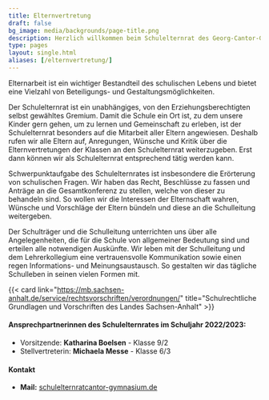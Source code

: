 ```yaml
---
title: Elternvertretung
draft: false
bg_image: media/backgrounds/page-title.png
description: Herzlich willkommen beim Schulelternrat des Georg-Cantor-Gymnasiums Halle
type: pages
layout: single.html
aliases: [/elternvertretung/]
---
```

Elternarbeit ist ein wichtiger Bestandteil des schulischen Lebens und bietet eine Vielzahl von Beteiligungs- und Gestaltungsmöglichkeiten. 

Der Schulelternrat ist ein unabhängiges, von den Erziehungsberechtigten selbst gewähltes Gremium. Damit die Schule ein Ort ist, zu dem unsere Kinder gern gehen, um zu lernen und Gemeinschaft zu erleben, ist der Schulelternrat besonders auf die Mitarbeit aller Eltern angewiesen. Deshalb rufen wir alle Eltern auf, Anregungen, Wünsche und Kritik über die Elternvertretungen der Klassen an den Schulelternrat weiterzugeben. Erst dann können wir als Schulelternrat entsprechend tätig werden kann. 

Schwerpunktaufgabe des Schulelternrates ist insbesondere die Erörterung von schulischen Fragen. Wir haben das Recht, Beschlüsse zu fassen und Anträge an die Gesamtkonferenz zu stellen, welche von dieser zu behandeln sind. So wollen wir die Interessen der Elternschaft wahren, Wünsche und Vorschläge der Eltern bündeln und diese an die Schulleitung weitergeben. 

Der Schulträger und die Schulleitung unterrichten uns über alle Angelegenheiten, die für die Schule von allgemeiner Bedeutung sind und erteilen alle notwendigen Auskünfte. Wir leben mit der Schulleitung und dem Lehrerkollegium eine vertrauensvolle Kommunikation sowie einen regen Informations- und Meinungsaustausch. So gestalten wir das tägliche Schulleben in seinen vielen Formen mit.


{{< card link="https://mb.sachsen-anhalt.de/service/rechtsvorschriften/verordnungen/" title="Schulrechtliche Grundlagen und Vorschriften des Landes Sachsen-Anhalt" >}}


#### Ansprechpartnerinnen des Schulelternrates im Schuljahr 2022/2023:

* Vorsitzende: **Katharina Boelsen** - Klasse 9/2
* Stellvertreterin: **Michaela Messe** - Klasse 6/3

#### Kontakt

* **Mail:** <a href="mailto:schulelternrat@cantor-gymnasium.de">schulelternrat<i class="fa-solid fa-at"></i>cantor-gymnasium.de</a>